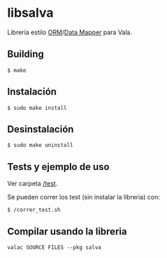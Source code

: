 # libsalva
Librería estilo [ORM](http://www.wikiwand.com/en/Object-relational_mapping "Object-relational mapping")/[Data Mapper](http://www.wikiwand.com/en/Data_mapper_pattern "Data mapper pattern") para Vala.

## Building ##
```shell
$ make
```
## Instalación ##
```shell
$ sudo make install
```
## Desinstalación ##
```shell
$ sudo make uninstall
```
## Tests y ejemplo de uso ##
Ver carpeta [/test](https://github.com/Calevin/libsalva/tree/master/test "Carpeta test").

Se pueden correr los test (sin instalar la libreria) con:
```shell
$ /correr_test.sh
```
## Compilar usando la libreria ##
```shell
valac SOURCE FILES --pkg salva
```
